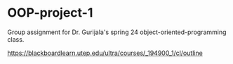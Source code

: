 # OOP-project-1
Group assignment for Dr. Gurijala's spring 24 object-oriented-programming class.

https://blackboardlearn.utep.edu/ultra/courses/_194900_1/cl/outline
